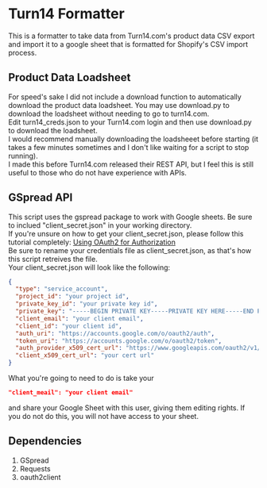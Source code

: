 # Turn14 Formatter
This is a formatter to take data from Turn14.com's product data CSV export and import it to a google sheet that is formatted for Shopify's CSV import process.
## Product Data Loadsheet
For speed's sake I did not include a download function to automatically download the product data loadsheet. You may use download.py to download the loadsheet without needing to go to turn14.com.  
Edit turn14_creds.json to your Turn14.com login and then use download.py to download the loadsheet.  
I would recommend manually downloading the loadsheeet before starting (it takes a few minutes sometimes and I don't like waiting for a script to stop running).  
I made this before Turn14.com released their REST API, but I feel this is still useful to those who do not have experience with APIs.  
## GSpread API
This script uses the gspread package to work with Google sheets. Be sure to inclued "client_secret.json" in your working directory.  
If you're unsure on how to get your client_secret.json, please follow this tutorial completely: [Using OAuth2 for Authorization](http://gspread.readthedocs.io/en/latest/oauth2.html)  
Be sure to rename your credentials file as client_secret.json, as that's how this script retreives the file.  
Your client_secret.json will look like the following:
```json
{
  "type": "service_account",
  "project_id": "your project id",
  "private_key_id": "your private key id",
  "private_key": "-----BEGIN PRIVATE KEY-----PRIVATE KEY HERE-----END PRIVATE KEY-----\n",
  "client_email": "your client email",
  "client_id": "your client id",
  "auth_uri": "https://accounts.google.com/o/oauth2/auth",
  "token_uri": "https://accounts.google.com/o/oauth2/token",
  "auth_provider_x509_cert_url": "https://www.googleapis.com/oauth2/v1/certs",
  "client_x509_cert_url": "your cert url"
}
```
What you're going to need to do is take your 
```json 
"client_meail": "your client email"
```
and share your Google Sheet with this user, giving them editing rights. If you do not do this, you will not have access to your sheet.
## Dependencies
1. GSpread
1. Requests
1. oauth2client